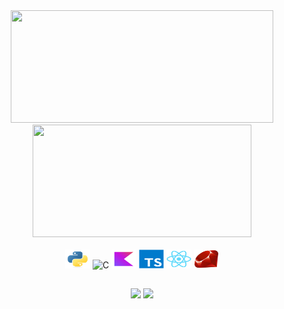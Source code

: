 <div align="center">
     <img  height="180em"  width="420em" src="https://github-readme-stats.vercel.app/api?username=qedrohenrique&show_icons=true&theme=radical"/>
     <img  height="180em"  width="350em" src="https://github-readme-stats.vercel.app/api/top-langs/?username=qedrohenrique&layout=compact&langs_count=8&theme=radical"/>
</div>

<div style="display: inline_block" align="center"><br>
  <img alt="Python" height="30" width="40" src="https://raw.githubusercontent.com/devicons/devicon/master/icons/python/python-original.svg">
  <img alt="C" height="30" width="40" src="https://cdn.jsdelivr.net/gh/devicons/devicon/icons/c/c-original.svg" />
  <img alt="kotlin" height="30" width="40" src="https://raw.githubusercontent.com/devicons/devicon/master/icons/kotlin/kotlin-original.svg">
  <img alt="ts" height="30" width="40" src="https://raw.githubusercontent.com/devicons/devicon/master/icons/typescript/typescript-original.svg">
  <img alt="react" height="30" width="40" src="https://raw.githubusercontent.com/devicons/devicon/master/icons/react/react-original.svg">
  <img alt="ruby" height="30" width="40" src="https://raw.githubusercontent.com/devicons/devicon/master/icons/ruby/ruby-original.svg">
</div>
  
  ##
 
<div align="center"> 
  <a href = "mailto:pedro.005henr@gmail.com"><img src="https://img.shields.io/badge/-Gmail-%23333?style=for-the-badge&logo=gmail&logoColor=white" target="_blank"></a>
  <a href="https://www.linkedin.com/in/pedro-henrique-de-almeida-a4a165223/" target="_blank"><img src="https://img.shields.io/badge/-LinkedIn-%230077B5?style=for-the-badge&logo=linkedin&logoColor=white" target="_blank"></a> 
</div>
